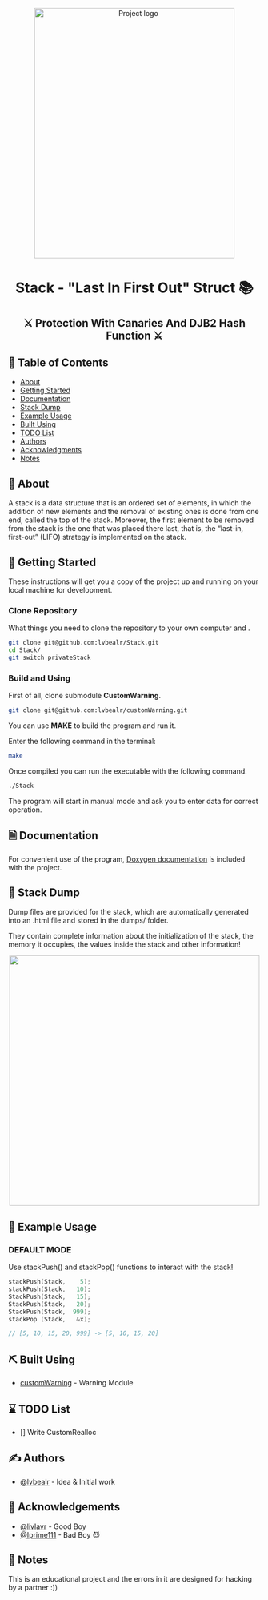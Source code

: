 <p align="center">
  <a href="https://artnow.ru/kartina-Evgeniy-Onegin-Portret-hudozhnik-Shipitsova-Elena-998492.html" rel="noopener">
 <img width=400 height=500 src="https://www.iconpacks.net/icons/1/free-stack-icon-965-thumb.png" alt="Project logo"></a>
</p>

<h1 align="center">Stack - "Last In First Out" Struct 📚</h1>

<h2 align="center">⚔️ Protection With Canaries And DJB2 Hash Function ⚔️</h2>

## 📝 Table of Contents
- [About](#about)
- [Getting Started](#getting_started)
- [Documentation](#documentation)
- [Stack Dump](#dump)
- [Example Usage](#usage)
- [Built Using](#built_using)
- [TODO List](#todo)
- [Authors](#authors)
- [Acknowledgments](#acknowledgement)
- [Notes](#notes)

## 🧐 About <a name = "about"></a>

A stack is a data structure that is an ordered set of elements, in which the addition of new elements and the removal of existing ones is done from one end, called the top of the stack. Moreover, the first element to be removed from the stack is the one that was placed there last, that is, the “last-in, first-out” (LIFO) strategy is implemented on the stack.

## 🏁 Getting Started <a name = "getting_started"></a>

These instructions will get you a copy of the project up and running on your local machine for development.

### Clone Repository

What things you need to clone the repository to your own computer and .

```bash
git clone git@github.com:lvbealr/Stack.git
cd Stack/
git switch privateStack
```

### Build and Using

First of all, clone submodule <b>CustomWarning</b>.

```bash
git clone git@github.com:lvbealr/customWarning.git
```

You can use <b>MAKE</b> to build the program and run it.

Enter the following command in the terminal:

```bash
make
```

Once compiled you can run the executable with the following command.

```bash
./Stack
```

The program will start in manual mode and ask you to enter data for correct operation.

## 🗎 Documentation <a name = "documentation"></a>

For convenient use of the program, [Doxygen documentation](https://vk.com/lvbealr) is included with the project.

## 🔧 Stack Dump <a name = "dump"></a>

Dump files are provided for the stack, which are automatically generated into an .html file and stored in the dumps/ folder.

They contain complete information about the initialization of the stack, the memory it occupies, the values ​​​​inside the stack and other information!

<p align="center">
 <img width = 500 height = 500 src = "https://i.imgur.com/94EDE5r.png">
</p>



## 🎈 Example Usage <a name="usage"></a>

### DEFAULT MODE
Use stackPush() and stackPop() functions to interact with the stack!
```c
stackPush(Stack,    5);
stackPush(Stack,   10);
StackPush(Stack,   15);
StackPush(Stack,   20);
StackPush(Stack,  999);
stackPop (Stack,   &x);

// [5, 10, 15, 20, 999] -> [5, 10, 15, 20]
```
## ⛏️ Built Using <a name = "built_using"></a>
- [customWarning](https://github.com/lvbealr/customWarning) - Warning Module

## ⌛ TODO List <a name = "todo"></a>
- [] Write CustomRealloc


## ✍️ Authors <a name = "authors"></a>

- [@lvbealr](https://github.com/lvbealr) - Idea & Initial work



## 🎉 Acknowledgements <a name = "acknowledgement"></a>

- [@livlavr](https://github.com/livlavr) - Good Boy
- [@Iprime111](https://github.com/Iprime111) - Bad Boy 😈

## 📝 Notes <a name = "notes"></a>
This is an educational project and the errors in it are designed for hacking by a partner :))